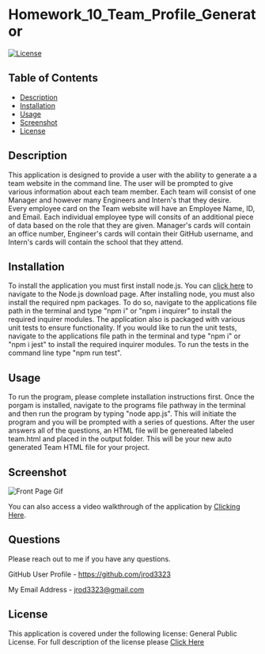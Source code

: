 # Homework_10_Team_Profile_Generator

[![License](https://img.shields.io/badge/license-GPL%20v%203.0-green)](https://choosealicense.com/licenses/gpl-3.0/)

## Table of Contents 

* [Description](#description)
* [Installation](#installation)
* [Usage](#usage)
* [Screenshot](#screenshot)
* [License](#license)

## Description 

This application is designed to provide a user with the ability to generate a a team website in the command line.  The user will be 
prompted to give various information about each team member.  Each team will consist of one Manager and however many Engineers and Intern's that they desire.  
Every employee card on the Team website will have an Employee Name, ID, and Email.  Each individual employee type will consits of an additional piece of data based on 
the role that they are given.  Manager's cards will contain an office number, Engineer's cards will contain their GitHub username, and Intern's cards will contain the school 
that they attend.


## Installation

To install the application you must first install node.js.  You can [click here](https://nodejs.org/en/download/) to navigate to the Node.js download page.  After installing node, you must also install the required npm packages.  To do so, navigate to the applications file path in the terminal and type "npm i" or "npm i inquirer" to install the required inquirer modules.  The application also is packaged with various unit tests to ensure functionality. If you would like to run the unit tests, navigate to the applications file path in the terminal and type "npm i" or "npm i jest" to install the required inquirer modules.  To run the tests in the command line type "npm run test". 


## Usage 

To run the program, please complete installation instructions first. Once the porgam is installed, navigate to the programs file pathway in the terminal and then run the program by typing "node app.js".  This will initiate the program and you will be prompted with a series of questions.  After the user answers all of the questions, an HTML file will be 
genereated labeled team.html and placed in the output folder.  This will be your new auto generated Team HTML file for your project.


## Screenshot

![Front Page Gif](./images/teambuilder.gif)

You can also access a video walkthrough of the application by [Clicking Here](https://youtu.be/G76xTF3ytEk).


## Questions

Please reach out to me if you have any questions.

GitHub User Profile - https://github.com/jrod3323

My Email Address - jrod3323@gmail.com


## License

This application is covered under the following license: General Public License.  For full description of the license please [Click Here](https://choosealicense.com/licenses/gpl-3.0/)